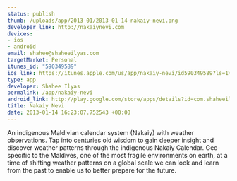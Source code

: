 ```yaml
--- 
status: publish
thumb: /uploads/app/2013-01/2013-01-14-nakaiy-nevi.png
developer_link: http://nakaiynevi.com
devices: 
- ios
- android
email: shahee@shaheeilyas.com
targetMarket: Personal
itunes_id: "590349589"
ios_link: https://itunes.apple.com/us/app/nakaiy-nevi/id590349589?ls=1%26mt=8
type: app
developer: Shahee Ilyas
permalink: /app/nakaiy-nevi
android_link: http://play.google.com/store/apps/details?id=com.shaheeilyas.NakaiyNevi
title: Nakaiy Nevi
date: 2013-01-14 16:23:07.752543 +00:00
---
```


An indigenous Maldivian calendar system (Nakaiy) with weather observations. Tap into centuries old wisdom to gain deeper insight and discover weather patterns through the indigenous Nakaiy Calendar. Geo-specific to the Maldives, one of the most fragile environments on earth, at a time of shifting weather patterns on a global scale we can look and learn from the past to enable us to better prepare for the future.
